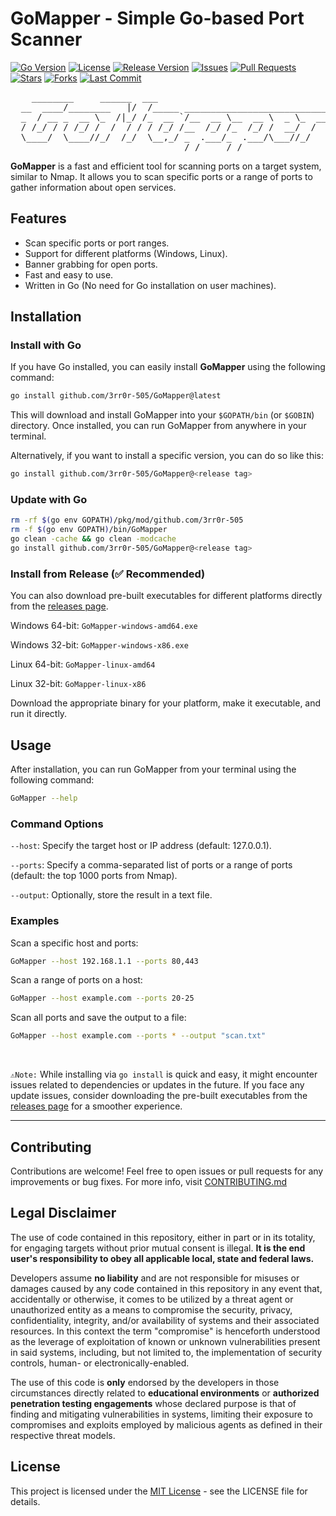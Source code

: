 # GoMapper - Simple Go-based Port Scanner

[![Go Version](https://img.shields.io/badge/Go-%3E%3D%201.24-blue?logo=go&logoColor=white)](https://golang.org/)
[![License](https://img.shields.io/github/license/3rr0r-505/GoMapper)](https://github.com/3rr0r-505/GoMapper/blob/main/LICENSE)
[![Release Version](https://img.shields.io/github/v/release/3rr0r-505/GoMapper?label=latest)](https://github.com/3rr0r-505/GoMapper/releases)
[![Issues](https://img.shields.io/github/issues/3rr0r-505/GoMapper)](https://github.com/3rr0r-505/GoMapper/issues)
[![Pull Requests](https://img.shields.io/github/issues-pr/3rr0r-505/GoMapper)](https://github.com/3rr0r-505/GoMapper/pulls)
[![Stars](https://img.shields.io/github/stars/3rr0r-505/GoMapper?style=social)](https://github.com/3rr0r-505/GoMapper/stargazers)
[![Forks](https://img.shields.io/github/forks/3rr0r-505/GoMapper?style=social)](https://github.com/3rr0r-505/GoMapper/network)
[![Last Commit](https://img.shields.io/github/last-commit/3rr0r-505/GoMapper)](https://github.com/3rr0r-505/GoMapper/commits)



<pre>
    ________     ______  ___                                   
  __  ____/________   |/  /_____ _____________________________
  _  / __ _  __ \_  /|_/ /_  __ `/__  __ \__  __ \  _ \_  ___/
  / /_/ / / /_/ /  /  / / / /_/ /__  /_/ /_  /_/ /  __/  /    
  \____/  \____//_/  /_/  \__,_/ _  .___/_  .___/\___//_/     
                                 /_/     /_/             _ 
</pre>

**GoMapper** is a fast and efficient tool for scanning ports on a target system, similar to Nmap. It allows you to scan specific ports or a range of ports to gather information about open services.

## Features

- Scan specific ports or port ranges.
- Support for different platforms (Windows, Linux).
- Banner grabbing for open ports.
- Fast and easy to use.
- Written in Go (No need for Go installation on user machines).

## Installation

### Install with Go

If you have Go installed, you can easily install **GoMapper** using the following command:

```bash
go install github.com/3rr0r-505/GoMapper@latest
```

This will download and install GoMapper into your `$GOPATH/bin` (or `$GOBIN`) directory. Once installed, you can run GoMapper from anywhere in your terminal.

Alternatively, if you want to install a specific version, you can do so like this:

```bash
go install github.com/3rr0r-505/GoMapper@<release tag>
```

### Update with Go
```bash
rm -rf $(go env GOPATH)/pkg/mod/github.com/3rr0r-505
rm -f $(go env GOPATH)/bin/GoMapper
go clean -cache && go clean -modcache
go install github.com/3rr0r-505/GoMapper@<release tag>
```

### Install from Release (✅ Recommended)

You can also download pre-built executables for different platforms directly from the [releases page](https://github.com/3rr0r-505/GoMapper/releases).

Windows 64-bit: `GoMapper-windows-amd64.exe`

Windows 32-bit: `GoMapper-windows-x86.exe`

Linux 64-bit: `GoMapper-linux-amd64`

Linux 32-bit: `GoMapper-linux-x86`

Download the appropriate binary for your platform, make it executable, and run it directly.

## Usage
After installation, you can run GoMapper from your terminal using the following command:
```bash
GoMapper --help
```

### Command Options

`--host`: Specify the target host or IP address (default: 127.0.0.1).

`--ports`: Specify a comma-separated list of ports or a range of ports (default: the top 1000 ports from Nmap).

`--output`: Optionally, store the result in a text file.

### Examples
Scan a specific host and ports:
```bash
GoMapper --host 192.168.1.1 --ports 80,443
```

Scan a range of ports on a host:
```bash
GoMapper --host example.com --ports 20-25
```

Scan all ports and save the output to a file:
```bash
GoMapper --host example.com --ports * --output "scan.txt"
```
<br>

`⚠️Note:` While installing via `go install` is quick and easy, it might encounter issues related to dependencies or updates in the future. If you face any update issues, consider downloading the pre-built executables from the [releases page](https://github.com/3rr0r-505/GoMapper/releases) for a smoother experience.

---

## Contributing
Contributions are welcome! Feel free to open issues or pull requests for any improvements or bug fixes. For more info, visit [CONTRIBUTING.md](https://github.com/3rr0r-505/GoMapper/blob/main/CONTRIBUTING.md)

## Legal Disclaimer
The use of code contained in this repository, either in part or in its totality,
for engaging targets without prior mutual consent is illegal. **It is
the end user's responsibility to obey all applicable local, state and
federal laws.**

Developers assume **no liability** and are not
responsible for misuses or damages caused by any code contained
in this repository in any event that, accidentally or otherwise, it comes to
be utilized by a threat agent or unauthorized entity as a means to compromise
the security, privacy, confidentiality, integrity, and/or availability of
systems and their associated resources. In this context the term "compromise" is
henceforth understood as the leverage of exploitation of known or unknown vulnerabilities
present in said systems, including, but not limited to, the implementation of
security controls, human- or electronically-enabled.

The use of this code is **only** endorsed by the developers in those
circumstances directly related to **educational environments** or
**authorized penetration testing engagements** whose declared purpose is that
of finding and mitigating vulnerabilities in systems, limiting their exposure
to compromises and exploits employed by malicious agents as defined in their
respective threat models.

## License
This project is licensed under the [MIT License](https://github.com/3rr0r-505/GoMapper/blob/main/LICENSE) - see the LICENSE file for details.
